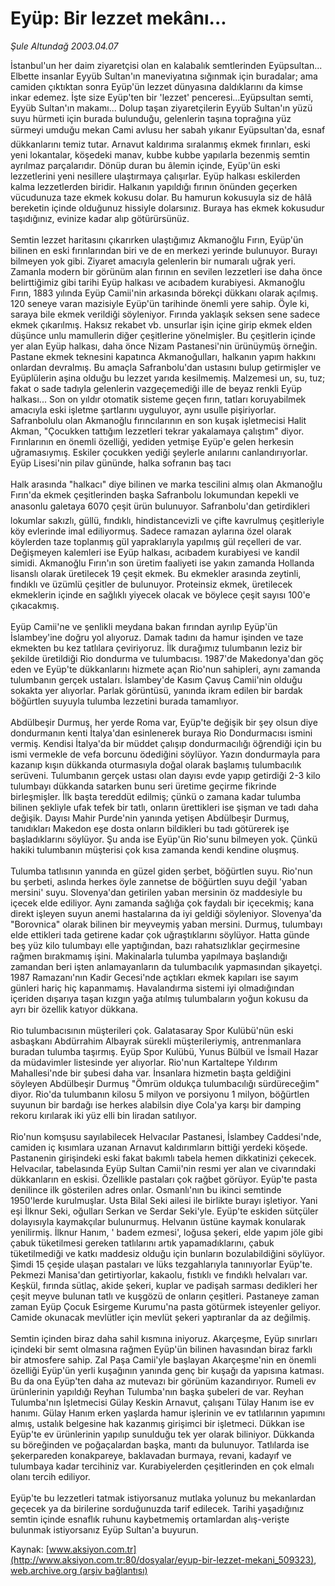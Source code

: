 # Eyüp: Bir lezzet mekânı...

*Şule Altundağ 2003.04.07*

<div class="pNewsDetailMainContent ctx_content" itemprop="articleBody">
 İstanbul'un her daim ziyaretçisi olan en kalabalık semtlerinden Eyüpsultan... Elbette insanlar Eyyüb Sultan'ın maneviyatına sığınmak için buradalar; ama camiden çıktıktan sonra Eyüp'ün lezzet dünyasına daldıklarını da kimse inkar edemez. İşte size Eyüp'ten bir 'lezzet' penceresi...Eyüpsultan semti, Eyyüb Sultan'ın makamı... Dolup taşan ziyaretçilerin Eyyüb Sultan'ın yüzü suyu hürmeti için burada bulunduğu, gelenlerin taşına toprağına yüz sürmeyi umduğu mekan  Cami avlusu her sabah yıkanır Eyüpsultan'da, esnaf dükkanlarını temiz tutar. Arnavut kaldırıma sıralanmış ekmek fırınları, eski yeni lokantalar, köşedeki manav, kubbe kubbe yapılarla bezenmiş semtin ayrılmaz parçalarıdır. Dönüp duran bu âlemin içinde, Eyüp'ün eski lezzetlerini yeni nesillere ulaştırmaya çalışırlar. Eyüp halkası eskilerden kalma lezzetlerden biridir. Halkanın yapıldığı fırının önünden geçerken vücudunuza taze ekmek kokusu dolar. Bu hamurun kokusuyla siz de hâlâ bereketin içinde olduğunuz hissiyle dolarsınız. Buraya has ekmek kokusudur taşıdığınız, evinize kadar alıp götürürsünüz.
 <br/>
 <br/>
 Semtin lezzet haritasını çıkarırken ulaştığımız Akmanoğlu Fırın, Eyüp'ün bilinen en eski fırınlarından biri ve de en merkezi yerinde bulunuyor. Burayı bilmeyen yok gibi. Ziyaret amacıyla gelenlerin bir numaralı uğrak yeri. Zamanla modern bir görünüm alan fırının en sevilen lezzetleri ise daha önce belirttiğimiz gibi tarihi Eyüp halkası ve acıbadem kurabiyesi. Akmanoğlu Fırın, 1883 yılında Eyüp Camii'nin arkasında börekçi dükkanı olarak açılmış. 120 seneye varan mazisiyle Eyüp'ün tarihinde önemli yere sahip. Öyle ki, saraya bile ekmek verildiği söyleniyor. Fırında yaklaşık seksen sene sadece ekmek çıkarılmış. Haksız rekabet vb. unsurlar işin içine girip ekmek elden düşünce unlu mamullerin diğer çeşitlerine yönelmişler. Bu çeşitlerin içinde yer alan Eyüp halkası, daha önce Nizam Pastanesi'nin ürünüymüş örneğin. Pastane ekmek teknesini kapatınca Akmanoğulları, halkanın yapım hakkını onlardan devralmış. Bu amaçla Safranbolu'dan ustasını bulup getirmişler ve Eyüplülerin aşina olduğu bu lezzet yarıda kesilmemiş. Malzemesi un, su, tuz; fakat o sade tadıyla gelenlerin vazgeçemediği ille de beyaz renkli Eyüp halkası... Son on yıldır otomatik sisteme geçen fırın, tatları koruyabilmek amacıyla eski işletme şartlarını uyguluyor, aynı usulle pişiriyorlar. Safranbolulu olan Akmanoğlu fırıncılarının en son kuşak işletmecisi Halit Akman, "Çocukken tattığım lezzetleri tekrar yakalamaya çalıştım" diyor. Fırınlarının en önemli özelliği, yediden yetmişe Eyüp'e gelen herkesin uğramasıymış. Eskiler çocukken yediği şeylerle anılarını canlandırıyorlar. Eyüp Lisesi'nin pilav gününde, halka sofranın baş tacı
 <br/>
 <br/>
 Halk arasında "halkacı" diye bilinen ve marka tescilini almış olan Akmanoğlu Fırın'da ekmek çeşitlerinden başka Safranbolu lokumundan kepekli ve anasonlu galetaya 6070 çeşit ürün bulunuyor. Safranbolu'dan getirdikleri lokumlar sakızlı, güllü, fındıklı, hindistancevizli ve çifte kavrulmuş çeşitleriyle köy evlerinde imal ediliyormuş. Sadece ramazan aylarına özel olarak köylerden taze toplanmış gül yapraklarıyla yapılmış gül reçelleri de var. Değişmeyen kalemleri ise Eyüp halkası, acıbadem kurabiyesi ve kandil simidi. Akmanoğlu Fırın'ın son üretim faaliyeti ise yakın zamanda Hollanda lisanslı olarak üretilecek 19 çeşit ekmek. Bu ekmekler arasında zeytinli, fındıklı ve üzümlü çeşitler de bulunuyor. Proteinsiz ekmek, üretilecek ekmeklerin içinde en sağlıklı yiyecek olacak ve böylece çeşit sayısı 100'e çıkacakmış.
 <br/>
 <br/>
 Eyüp Camii'ne ve şenlikli meydana bakan fırından ayrılıp Eyüp'ün İslambey'ine doğru yol alıyoruz. Damak tadını da hamur işinden ve taze ekmekten bu kez tatlılara çeviriyoruz. İlk durağımız tulumbanın leziz bir şekilde üretildiği Rio dondurma ve tulumbacısı. 1987'de Makedonya'dan göç eden ve Eyüp'te dükkanlarını hizmete açan Rio'nun sahipleri, aynı zamanda tulumbanın gerçek ustaları. İslambey'de Kasım Çavuş Camii'nin olduğu sokakta yer alıyorlar. Parlak görüntüsü, yanında ikram edilen bir bardak böğürtlen suyuyla tulumba lezzetini burada tamamlıyor.
 <br/>
 <br/>
 Abdülbeşir Durmuş, her yerde Roma var, Eyüp'te değişik bir şey olsun diye dondurmanın kenti İtalya'dan esinlenerek buraya Rio Dondurmacısı ismini vermiş. Kendisi İtalya'da bir müddet çalışıp dondurmacılığı öğrendiği için bu ismi vermekle de vefa borcunu ödediğini söylüyor. Yazın dondurmayla para kazanıp kışın dükkanda oturmasıyla doğal olarak başlamış tulumbacılık serüveni. Tulumbanın gerçek ustası olan dayısı evde yapıp getirdiği 2-3 kilo tulumbayı dükkanda satarken bunu seri üretime geçirme fikrinde birleşmişler. İlk başta tereddüt edilmiş; çünkü o zamana kadar tulumba bilinen şekliyle ufak tefek bir tatlı, onların ürettikleri ise şişman ve tadı daha değişik. Dayısı Mahir Purde'nin yanında yetişen Abdülbeşir Durmuş, tanıdıkları Makedon eşe dosta onların bildikleri bu tadı götürerek işe başladıklarını söylüyor. Şu anda ise Eyüp'ün Rio'sunu bilmeyen yok. Çünkü hakiki tulumbanın müşterisi çok kısa zamanda kendi kendine oluşmuş.
 <br/>
 <br/>
 Tulumba tatlısının yanında en güzel giden şerbet, böğürtlen suyu. Rio'nun bu şerbeti, aslında herkes öyle zannetse de böğürtlen suyu değil 'yaban mersini' suyu. Slovenya'dan getirilen yaban mersinin öz maddesiyle bu içecek elde ediliyor. Aynı zamanda sağlığa çok faydalı bir içecekmiş; kana direkt işleyen suyun anemi hastalarına da iyi geldiği söyleniyor. Slovenya'da "Borovnica" olarak bilinen bir meyveymiş yaban mersini. Durmuş, tulumbayı elde ettikleri tada getirene kadar çok uğraştıklarını söylüyor. Hatta günde beş yüz kilo tulumbayı elle yaptığından, bazı rahatsızlıklar geçirmesine rağmen bırakmamış işini. Makinalarla tulumba yapılmaya başlandığı zamandan beri işten anlamayanların da tulumbacılık yapmasından şikayetçi. 1987 Ramazanı'nın Kadir Gecesi'nde açtıkları ekmek kapıları ise sayım günleri hariç hiç kapanmamış. Havalandırma sistemi iyi olmadığından içeriden dışarıya taşan kızgın yağa atılmış tulumbaların yoğun kokusu da ayrı bir özellik katıyor dükkana.
 <br/>
 <br/>
 Rio tulumbacısının müşterileri çok. Galatasaray Spor Kulübü'nün eski asbaşkanı Abdürrahim Albayrak sürekli müşterileriymiş, antrenmanlara buradan tulumba taşırmış. Eyüp Spor Kulübü, Yunus Bülbül ve İsmail Hazar da müdavimler listesinde yer alıyorlar. Rio'nun Kartaltepe Yıldırım Mahallesi'nde bir şubesi daha var. İnsanlara hizmetin başta geldiğini söyleyen Abdülbeşir Durmuş "Ömrüm oldukça tulumbacılığı sürdüreceğim" diyor. Rio'da tulumbanın kilosu 5 milyon ve porsiyonu 1 milyon, böğürtlen suyunun bir bardağı ise herkes alabilsin diye Cola'ya karşı bir damping rekoru kırılarak iki yüz elli bin liradan satılıyor.
 <br/>
 <br/>
 Rio'nun komşusu sayılabilecek Helvacılar Pastanesi, İslambey Caddesi'nde, camiden iç kısımlara uzanan Arnavut kaldırımların bittiği yerdeki köşede. Pastanenin girişindeki eski fakat bakımlı tabela hemen dikkatinizi çekecek. Helvacılar, tabelasında Eyüp Sultan Camii'nin resmi yer alan ve civarındaki dükkanların en eskisi. Özellikle pastaları çok rağbet görüyor. Eyüp'te pasta denilince ilk gösterilen adres onlar. Osmanlı'nın bu ikinci semtinde 1950'lerde kurulmuşlar. Usta Bilal Seki ailesi ile birlikte burayı işletiyor. Yani eşi İlknur Seki, oğulları Serkan ve Serdar Seki'yle. Eyüp'te eskiden sütçüler dolayısıyla kaymakçılar bulunurmuş. Helvanın üstüne kaymak konularak yenilirmiş. İlknur Hanım, ' badem ezmesi', loğusa şekeri, elde yapım jöle gibi çabuk tüketilmesi gereken tatlılarını artık yapamadıklarını, çabuk tüketilmediği ve katkı maddesiz olduğu için bunların bozulabildiğini söylüyor. Şimdi 15 çeşide ulaşan pastaları ve lüks tezgahlarıyla tanınıyorlar Eyüp'te. Pekmezi Manisa'dan getirtiyorlar, kakaolu, fıstıklı ve fındıklı helvaları var. Keşkül, fırında sütlaç, akide şekeri, kuplar ve padişah sarması dedikleri her çeşit meyve bulunan tatlı ve kuşgözü de onların çeşitleri. Pastaneye zaman zaman Eyüp Çocuk Esirgeme Kurumu'na pasta götürmek isteyenler geliyor. Camide okunacak mevlütler için mevlüt şekeri yaptıranlar da az değilmiş.
 <br/>
 <br/>
 Semtin içinden biraz daha sahil kısmına iniyoruz. Akarçeşme, Eyüp sınırları içindeki bir semt olmasına rağmen Eyüp'ün bilinen havasından biraz farklı bir atmosfere sahip. Zal Paşa Camii'yle başlayan Akarçeşme'nin en önemli özelliği Eyüp'ün yerli kuşağının yanında genç bir kuşağı da yapısına katması. Bu da ona Eyüp'ten daha az mutevazı bir görünüm kazandırıyor. Rumeli ev ürünlerinin yapıldığı Reyhan Tulumba'nın başka şubeleri de var. Reyhan Tulumba'nın İşletmecisi Gülay Keskin Arnavut, çalışanı Tülay Hanım ise ev hanımı. Gülay Hanım erken yaşlarda hamur işlerinin ve ev tatlılarının yapımını almış, ustalık belgesine hak kazanmış girişimci bir işletmeci. Dükkan ise Eyüp'te ev ürünlerinin yapılıp sunulduğu tek yer olarak biliniyor. Dükkanda su böreğinden ve poğaçalardan başka, mantı da bulunuyor. Tatlılarda ise şekerpareden konakpareye, baklavadan burmaya, revani, kadayıf ve tulumbaya kadar tercihiniz var. Kurabiyelerden çeşitlerinden en çok elmalı olanı tercih ediliyor.
 <br/>
 <br/>
 Eyüp'te bu lezzetleri tatmak istiyorsanuz mutlaka yolunuz bu mekanlardan geçecek ya da birilerine sorduğunuzda tarif edilecek. Tarihi yaşadığınız semtin içinde esnaflık ruhunu kaybetmemiş ortamlardan alış-verişte bulunmak istiyorsanız Eyüp Sultan'a buyurun.
 <br/>
</div>


Kaynak: [www.aksiyon.com.tr](http://www.aksiyon.com.tr:80/dosyalar/eyup-bir-lezzet-mekani_509323), [web.archive.org (arşiv bağlantısı)](http://web.archive.org/web/20151022083813/http://www.aksiyon.com.tr:80/dosyalar/eyup-bir-lezzet-mekani_509323)
